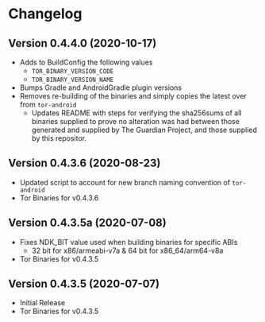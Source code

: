 # Changelog

## Version 0.4.4.0 (2020-10-17)
 - Adds to BuildConfig the following values
     + `TOR_BINARY_VERSION_CODE`
     + `TOR_BINARY_VERSION_NAME`
 - Bumps Gradle and AndroidGradle plugin versions
 - Removes re-building of the binaries and simply copies the latest over from `tor-android`
     + Updates README with steps for verifying the sha256sums of all binaries supplied to prove no alteration was had between those generated and supplied by The Guardian Project, and those supplied by this repositor.

## Version 0.4.3.6 (2020-08-23)
 - Updated script to account for new branch naming convention of `tor-android`
 - Tor Binaries for v0.4.3.6

## Version 0.4.3.5a (2020-07-08)
 - Fixes NDK_BIT value used when building binaries for specific ABIs
    - 32 bit for x86/armeabi-v7a & 64 bit for x86_64/arm64-v8a
 - Tor Binaries for v0.4.3.5
 
## Version 0.4.3.5 (2020-07-07)
 - Initial Release
 - Tor Binaries for v0.4.3.5
 
